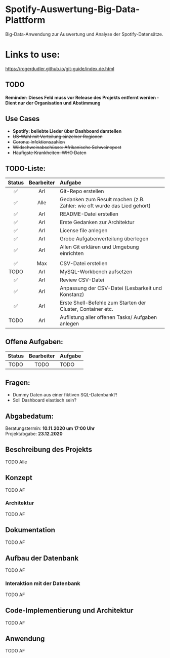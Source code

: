 # Spotify-Auswertung-Big-Data-Plattform

Big-Data-Anwendung zur Auswertung und Analyse der Spotify-Datensätze.

# Links to use:

https://rogerdudler.github.io/git-guide/index.de.html

## TODO

#### Reminder: Dieses Feld muss vor Release des Projekts entfernt werden - Dient nur der Organisation und Abstimmung

## Use Cases

- **Spotify: beliebte Lieder über Dashboard darstellen**
- ~~US-Wahl mit Verteilung einzelner Regionen~~
- ~~Corona: Infektionszahlen~~
- ~~Wildschweinabschüsse: Afrikanische Schweinepest~~
- ~~Häufigste Krankheiten: WHO Daten~~

## TODO-Liste:

|       Status       | Bearbeiter | Aufgabe                                                                 |
| :----------------: | :--------: | :---------------------------------------------------------------------- |
| :white_check_mark: | Arl        | Git-Repo erstellen                                                      |
| :white_check_mark: | Alle       | Gedanken zum Result machen (z.B. Zähler: wie oft wurde das Lied gehört) |
| :white_check_mark: | Arl        | README-Datei erstellen                                                  |
| :white_check_mark: | Arl        | Erste Gedanken zur Architektur                                          |
| :white_check_mark: | Arl        | License file anlegen                                                    |
| :white_check_mark: | Arl        | Grobe Aufgabenverteilung überlegen                                      |
| :white_check_mark: | Arl        | Allen Git erklären und Umgebung einrichten                              |
|                    |            |                                                                         |
| :white_check_mark: | Max        | CSV-Datei erstellen                                                     |
| TODO               | Arl        | MySQL-Workbench aufsetzen                                               |
| :white_check_mark: | Arl        | Review CSV-Datei                                                        |
| :white_check_mark: | Arl        | Anpassung der CSV-Datei (Lesbarkeit und Konstanz)                       |
| :white_check_mark: | Arl        | Erste Shell-Befehle zum Starten der Cluster, Container etc.             |
| TODO               | Arl        | Auflistung aller offenen Tasks/ Aufgaben anlegen                        |


## Offene Aufgaben:

| Status | Bearbeiter | Aufgabe |
| :----: | :--------: | :------ |
| TODO   | TODO       | TODO    |

## Fragen:

- Dummy Daten aus einer fiktiven SQL-Datenbank?!
- Soll Dashboard elastisch sein?

## Abgabedatum:

Beratungstermin: **10.11.2020 um 17:00 Uhr** <br/>
Projektabgabe: **23.12.2020**

## Beschreibung des Projekts

TODO Alle

## Konzept

TODO AF

### Architektur

TODO AF

## Dokumentation

TODO AF

## Aufbau der Datenbank

TODO AF

### Interaktion mit der Datenbank

TODO AF

## Code-Implementierung und Architektur

TODO AF

## Anwendung

TODO AF

